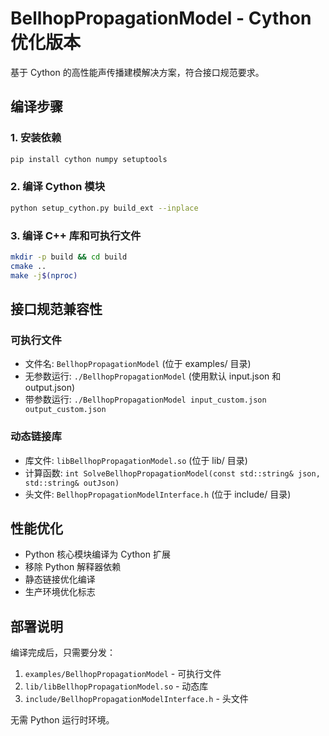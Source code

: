 # BellhopPropagationModel - Cython优化版本

基于 Cython 的高性能声传播建模解决方案，符合接口规范要求。

## 编译步骤

### 1. 安装依赖
```bash
pip install cython numpy setuptools
```

### 2. 编译 Cython 模块
```bash
python setup_cython.py build_ext --inplace
```

### 3. 编译 C++ 库和可执行文件
```bash
mkdir -p build && cd build
cmake ..
make -j$(nproc)
```

## 接口规范兼容性

### 可执行文件
- 文件名: `BellhopPropagationModel` (位于 examples/ 目录)
- 无参数运行: `./BellhopPropagationModel` (使用默认 input.json 和 output.json)
- 带参数运行: `./BellhopPropagationModel input_custom.json output_custom.json`

### 动态链接库
- 库文件: `libBellhopPropagationModel.so` (位于 lib/ 目录)
- 计算函数: `int SolveBellhopPropagationModel(const std::string& json, std::string& outJson)`
- 头文件: `BellhopPropagationModelInterface.h` (位于 include/ 目录)

## 性能优化

- Python 核心模块编译为 Cython 扩展
- 移除 Python 解释器依赖
- 静态链接优化编译
- 生产环境优化标志

## 部署说明

编译完成后，只需要分发：
1. `examples/BellhopPropagationModel` - 可执行文件
2. `lib/libBellhopPropagationModel.so` - 动态库
3. `include/BellhopPropagationModelInterface.h` - 头文件

无需 Python 运行时环境。
